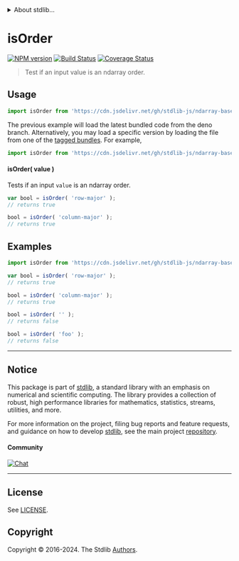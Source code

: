 <!--

@license Apache-2.0

Copyright (c) 2018 The Stdlib Authors.

Licensed under the Apache License, Version 2.0 (the "License");
you may not use this file except in compliance with the License.
You may obtain a copy of the License at

   http://www.apache.org/licenses/LICENSE-2.0

Unless required by applicable law or agreed to in writing, software
distributed under the License is distributed on an "AS IS" BASIS,
WITHOUT WARRANTIES OR CONDITIONS OF ANY KIND, either express or implied.
See the License for the specific language governing permissions and
limitations under the License.

-->


<details>
  <summary>
    About stdlib...
  </summary>
  <p>We believe in a future in which the web is a preferred environment for numerical computation. To help realize this future, we've built stdlib. stdlib is a standard library, with an emphasis on numerical and scientific computation, written in JavaScript (and C) for execution in browsers and in Node.js.</p>
  <p>The library is fully decomposable, being architected in such a way that you can swap out and mix and match APIs and functionality to cater to your exact preferences and use cases.</p>
  <p>When you use stdlib, you can be absolutely certain that you are using the most thorough, rigorous, well-written, studied, documented, tested, measured, and high-quality code out there.</p>
  <p>To join us in bringing numerical computing to the web, get started by checking us out on <a href="https://github.com/stdlib-js/stdlib">GitHub</a>, and please consider <a href="https://opencollective.com/stdlib">financially supporting stdlib</a>. We greatly appreciate your continued support!</p>
</details>

# isOrder

[![NPM version][npm-image]][npm-url] [![Build Status][test-image]][test-url] [![Coverage Status][coverage-image]][coverage-url] <!-- [![dependencies][dependencies-image]][dependencies-url] -->

> Test if an input value is an ndarray order.

<!-- Section to include introductory text. Make sure to keep an empty line after the intro `section` element and another before the `/section` close. -->

<section class="intro">

</section>

<!-- /.intro -->

<!-- Package usage documentation. -->



<section class="usage">

## Usage

```javascript
import isOrder from 'https://cdn.jsdelivr.net/gh/stdlib-js/ndarray-base-assert-is-order@deno/mod.js';
```
The previous example will load the latest bundled code from the deno branch. Alternatively, you may load a specific version by loading the file from one of the [tagged bundles](https://github.com/stdlib-js/ndarray-base-assert-is-order/tags). For example,

```javascript
import isOrder from 'https://cdn.jsdelivr.net/gh/stdlib-js/ndarray-base-assert-is-order@v0.2.0-deno/mod.js';
```

#### isOrder( value )

Tests if an input `value` is an ndarray order.

```javascript
var bool = isOrder( 'row-major' );
// returns true

bool = isOrder( 'column-major' );
// returns true
```

</section>

<!-- /.usage -->

<!-- Package usage notes. Make sure to keep an empty line after the `section` element and another before the `/section` close. -->

<section class="notes">

</section>

<!-- /.notes -->

<!-- Package usage examples. -->

<section class="examples">

## Examples

<!-- eslint no-undef: "error" -->

```javascript
import isOrder from 'https://cdn.jsdelivr.net/gh/stdlib-js/ndarray-base-assert-is-order@deno/mod.js';

var bool = isOrder( 'row-major' );
// returns true

bool = isOrder( 'column-major' );
// returns true

bool = isOrder( '' );
// returns false

bool = isOrder( 'foo' );
// returns false
```

</section>

<!-- /.examples -->

<!-- Section to include cited references. If references are included, add a horizontal rule *before* the section. Make sure to keep an empty line after the `section` element and another before the `/section` close. -->

<section class="references">

</section>

<!-- /.references -->

<!-- Section for related `stdlib` packages. Do not manually edit this section, as it is automatically populated. -->

<section class="related">

</section>

<!-- /.related -->

<!-- Section for all links. Make sure to keep an empty line after the `section` element and another before the `/section` close. -->


<section class="main-repo" >

* * *

## Notice

This package is part of [stdlib][stdlib], a standard library with an emphasis on numerical and scientific computing. The library provides a collection of robust, high performance libraries for mathematics, statistics, streams, utilities, and more.

For more information on the project, filing bug reports and feature requests, and guidance on how to develop [stdlib][stdlib], see the main project [repository][stdlib].

#### Community

[![Chat][chat-image]][chat-url]

---

## License

See [LICENSE][stdlib-license].


## Copyright

Copyright &copy; 2016-2024. The Stdlib [Authors][stdlib-authors].

</section>

<!-- /.stdlib -->

<!-- Section for all links. Make sure to keep an empty line after the `section` element and another before the `/section` close. -->

<section class="links">

[npm-image]: http://img.shields.io/npm/v/@stdlib/ndarray-base-assert-is-order.svg
[npm-url]: https://npmjs.org/package/@stdlib/ndarray-base-assert-is-order

[test-image]: https://github.com/stdlib-js/ndarray-base-assert-is-order/actions/workflows/test.yml/badge.svg?branch=v0.2.0
[test-url]: https://github.com/stdlib-js/ndarray-base-assert-is-order/actions/workflows/test.yml?query=branch:v0.2.0

[coverage-image]: https://img.shields.io/codecov/c/github/stdlib-js/ndarray-base-assert-is-order/main.svg
[coverage-url]: https://codecov.io/github/stdlib-js/ndarray-base-assert-is-order?branch=main

<!--

[dependencies-image]: https://img.shields.io/david/stdlib-js/ndarray-base-assert-is-order.svg
[dependencies-url]: https://david-dm.org/stdlib-js/ndarray-base-assert-is-order/main

-->

[chat-image]: https://img.shields.io/gitter/room/stdlib-js/stdlib.svg
[chat-url]: https://app.gitter.im/#/room/#stdlib-js_stdlib:gitter.im

[stdlib]: https://github.com/stdlib-js/stdlib

[stdlib-authors]: https://github.com/stdlib-js/stdlib/graphs/contributors

[umd]: https://github.com/umdjs/umd
[es-module]: https://developer.mozilla.org/en-US/docs/Web/JavaScript/Guide/Modules

[deno-url]: https://github.com/stdlib-js/ndarray-base-assert-is-order/tree/deno
[deno-readme]: https://github.com/stdlib-js/ndarray-base-assert-is-order/blob/deno/README.md
[umd-url]: https://github.com/stdlib-js/ndarray-base-assert-is-order/tree/umd
[umd-readme]: https://github.com/stdlib-js/ndarray-base-assert-is-order/blob/umd/README.md
[esm-url]: https://github.com/stdlib-js/ndarray-base-assert-is-order/tree/esm
[esm-readme]: https://github.com/stdlib-js/ndarray-base-assert-is-order/blob/esm/README.md
[branches-url]: https://github.com/stdlib-js/ndarray-base-assert-is-order/blob/main/branches.md

[stdlib-license]: https://raw.githubusercontent.com/stdlib-js/ndarray-base-assert-is-order/main/LICENSE

</section>

<!-- /.links -->
